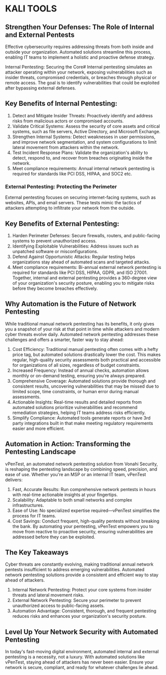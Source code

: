  # KALI TOOLS

## Strengthen Your Defenses: The Role of Internal and External Pentests 
Effective cybersecurity requires addressing threats from both inside and outside your organization. Automated solutions streamline this process, enabling IT teams to implement a holistic and proactive defense strategy.

Internal Pentesting: Securing the Core#
Internal pentesting simulates an attacker operating within your network, exposing vulnerabilities such as insider threats, compromised credentials, or breaches through physical or remote access. The goal is to identify vulnerabilities that could be exploited after bypassing external defenses.

## Key Benefits of Internal Pentesting:
1. Detect and Mitigate Insider Threats: Proactively identify and address risks from malicious actors or compromised accounts.
2. Validate Critical Systems: Assess the security of core assets and critical systems, such as file servers, Active Directory, and Microsoft Exchange.
3. Strengthen Internal Systems: Detect weaknesses in user permissions, and improve network segmentation, and system configurations to limit lateral movement from attackers within the network.
4. Test Incident Response Plans: Validate the organization's ability to detect, respond to, and recover from breaches originating inside the network.
5. Meet compliance requirements: Annual internal network pentesting is required for standards like PCI DSS, HIPAA, and SOC2 etc.

### External Pentesting: Protecting the Perimeter
External pentesting focuses on securing internet-facing systems, such as websites, APIs, and email servers. These tests mimic the tactics of attackers attempting to infiltrate your network from the outside.

## Key Benefits of External Pentesting:
1. Harden Perimeter Defenses: Secure firewalls, routers, and public-facing systems to prevent unauthorized access.
2. Identifying Exploitable Vulnerabilities: Address issues such as unpatched software or misconfigurations.
3. Defend Against Opportunistic Attacks: Regular testing helps organizations stay ahead of automated scans and targeted attacks.
4. Meet compliance requirements: Bi-annual external network pentesting is required for standards like PCI DSS, HIPAA, GDPR, and ISO 27001.
Together, internal and external pentesting provides a 360-degree view of your organization's security posture, enabling you to mitigate risks before they become breaches effectively.

## Why Automation is the Future of Network Pentesting
While traditional manual network pentesting has its benefits, it only gives you a snapshot of your risk at that point in time while attackers and modern cyber threats evolve daily. Automated network pentesting addresses these challenges and offers a smarter, faster way to stay ahead:

1. Cost Efficiency: Traditional manual pentesting often comes with a hefty price tag, but automated solutions drastically lower the cost. This makes regular, high-quality security assessments both practical and accessible for organizations of all sizes, regardless of budget constraints.
2. Increased Frequency: Instead of annual checks, automation allows monthly or on-demand testing, ensuring you're always prepared.
3. Comprehensive Coverage: Automated solutions provide thorough and consistent results, uncovering vulnerabilities that may be missed due to limited scope, time constraints, or human error during manual assessments.
4. Actionable Insights: Real-time results and detailed reports from automated solutions prioritize vulnerabilities and recommend remediation strategies, helping IT teams address risks efficiently.
5. Simplify Compliance: Automated tools generate reports or have 3rd party integrations built in that make meeting regulatory requirements easier and more efficient.

## Automation in Action: Transforming the Pentesting Landscape
vPenTest, an automated network pentesting solution from Vonahi Security, is reshaping the pentesting landscape by combining speed, precision, and ease of use. Whether you're an MSP or an internal IT team, vPenTest delivers:

1. Fast, Accurate Results: Run comprehensive network pentests in hours with real-time actionable insights at your fingertips.
2. Scalability: Adaptable to both small networks and complex infrastructures.
3. Ease of Use: No specialized expertise required—vPenTest simplifies the process for IT teams.
4. Cost Savings: Conduct frequent, high-quality pentests without breaking the bank.
By automating your pentesting, vPenTest empowers you to move from reactive to proactive security, ensuring vulnerabilities are addressed before they can be exploited.

## The Key Takeaways
Cyber threats are constantly evolving, making traditional annual network pentests insufficient to address emerging vulnerabilities. Automated network pentesting solutions provide a consistent and efficient way to stay ahead of attackers.

1. Internal Network Pentesting: Protect your core systems from insider threats and lateral movement risks.
2. External Network Pentesting: Secure your perimeter to prevent unauthorized access to public-facing assets.
3. Automation Advantage: Consistent, thorough, and frequent pentesting reduces risks and enhances your organization's security posture.

## Level Up Your Network Security with Automated Pentesting
In today's fast-moving digital environment, automated internal and external pentesting is a necessity, not a luxury. With automated solutions like vPenTest, staying ahead of attackers has never been easier. Ensure your network is secure, compliant, and ready for whatever challenges lie ahead.
